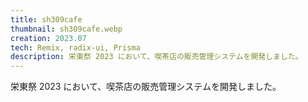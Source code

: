 ```yaml
---
title: sh309cafe
thumbnail: sh309cafe.webp
creation: 2023.07
tech: Remix, radix-ui, Prisma
description: 栄東祭 2023 において、喫茶店の販売管理システムを開発しました。
---
```


栄東祭 2023 において、喫茶店の販売管理システムを開発しました。